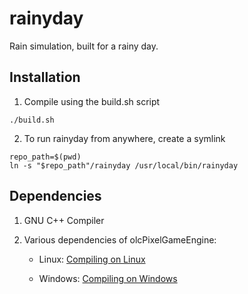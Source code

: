 # rainyday

Rain simulation, built for a rainy day.

## Installation

1. Compile using the build.sh script

```
./build.sh
```

2. To run rainyday from anywhere, create a symlink

```
repo_path=$(pwd)
ln -s "$repo_path"/rainyday /usr/local/bin/rainyday
```

## Dependencies

1. GNU C++ Compiler

2. Various dependencies of olcPixelGameEngine:

    - Linux: [Compiling on Linux](https://github.com/OneLoneCoder/olcPixelGameEngine/wiki/Compiling-on-Linux "olcPixelGameEngine Wiki")

    - Windows: [Compiling on Windows](https://www.youtube.com/watch?v=eTGSTTxR-Ss "Youtube Tutorial")
